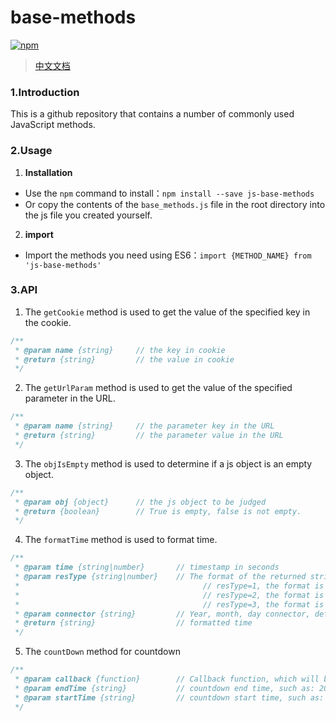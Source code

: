 # base-methods 
[![npm](https://img.shields.io/npm/v/js-base-methods.svg)](https://www.npmjs.com/package/js-base-methods)
> [中文文档]()
### 1.Introduction
This is a github repository that contains a number of commonly used JavaScript methods.

### 2.Usage
1. **Installation**
- Use the `npm` command to install：`npm install --save js-base-methods`
- Or copy the contents of the `base_methods.js` file in the root directory into the js file you created yourself.

2. **import**
- Import the methods you need using ES6：`import {METHOD_NAME} from 'js-base-methods'`

### 3.API
1. The `getCookie` method is used to get the value of the specified key in the cookie.
``` javascript
/**
 * @param name {string}     // the key in cookie
 * @return {string}         // the value in cookie
 */
```
2. The `getUrlParam` method is used to get the value of the specified parameter in the URL.
``` javascript
/**
 * @param name {string}     // the parameter key in the URL
 * @return {string}         // the parameter value in the URL
 */
```
3. The `objIsEmpty` method is used to determine if a js object is an empty object.
``` javascript
/**
 * @param obj {object}      // the js object to be judged
 * @return {boolean}        // True is empty, false is not empty.
 */
```
4. The `formatTime` method is used to format time.
``` javascript
/**
 * @param time {string|number}       // timestamp in seconds
 * @param resType {string|number}    // The format of the returned string, which defaults to 1.
 *                                         // resType=1, the format is 2018-04-28
 *                                         // resType=2, the format is 2018-04-28 18:00:00
 *                                         // resType=3, the format is 18:00:00
 * @param connector {string}         // Year, month, day connector, default is '-'.
 * @return {string}                  // formatted time
 */
```
5. The `countDown` method for countdown
``` javascript
/**
 * @param callback {function}        // Callback function, which will be passed three string type parameters, respectively countdown hours, minutes, seconds.
 * @param endTime {string}           // countdown end time, such as: 2018/4/28 18:00:00
 * @param startTime {string}         // countdown start time, such as: 2018/5/1, the default is now.
 */
```
